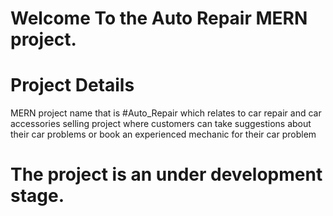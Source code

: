 # Welcome To the Auto Repair MERN project.

# Project Details
MERN project name that is #Auto_Repair which relates to car repair and car accessories selling project where customers can take suggestions about their car problems or book an experienced mechanic for their car problem

# The project is an under development stage.
<!-- This project was created with [Create React App](https://github.com/facebook/create-react-app). -->

<!-- ## Available Scripts

In the project directory, you can run:

### `npm start`

Runs the app in the development mode.\
Open [http://localhost:3000](http://localhost:3000) to view it in the browser.

The page will reload if you make edits.\
You will also see any lint errors in the console. -->
